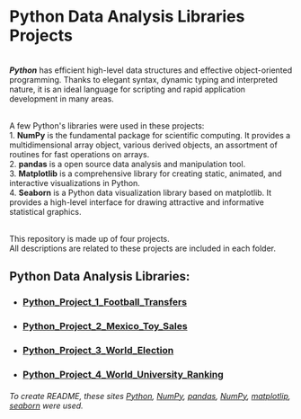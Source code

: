 # Python Data Analysis Libraries Projects
<br />***Python*** has efficient high-level data structures and effective object-oriented programming. Thanks to elegant syntax, dynamic typing and interpreted nature, it is an ideal language for scripting and rapid application development in many areas. 

<br />A few Python's libraries were used in these projects:
<br />1. **NumPy** is the fundamental package for scientific computing. It provides a multidimensional array object, various derived objects, an assortment of routines for fast operations on arrays.
<br />2. **pandas** is a open source data analysis and manipulation tool.
<br />3. **Matplotlib** is a comprehensive library for creating static, animated, and interactive visualizations in Python.
<br />4. **Seaborn** is a Python data visualization library based on matplotlib. It provides a high-level interface for drawing attractive and informative statistical graphics.

<br />This repository is made up of four projects.
<br />All descriptions are related to these projects are included in each folder.

## Python Data Analysis Libraries:
- ### [Python_Project_1_Football_Transfers](https://github.com/Longwinter93/Python_Data_Analysis_Libraries_Projects/tree/main/Python_Project_1_Football_Transfers)
- ### [Python_Project_2_Mexico_Toy_Sales](https://github.com/Longwinter93/Python_Data_Analysis_Libraries_Projects/tree/main/Python_Project_2_Mexico_Toy_Sales)
- ### [Python_Project_3_World_Election](https://github.com/Longwinter93/Python_Data_Analysis_Libraries_Projects/tree/main/Python_Project_3_World_Election)
- ### [Python_Project_4_World_University_Ranking](https://github.com/Longwinter93/PySpark_Projects/tree/main/PySpark_Project5_RDD)

###### To create README, these sites [Python](https://docs.python.org/3/tutorial/index.html), [NumPy](https://numpy.org/), [pandas](https://pandas.pydata.org/), [NumPy](https://numpy.org/), [matplotlip](https://matplotlib.org/), [seaborn](https://seaborn.pydata.org/) were used.
